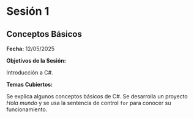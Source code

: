# Sesión 1 #

## Conceptos Básicos ##

**Fecha:** 12/05/2025

**Objetivos de la Sesión:**

Introducción a C#.

**Temas Cubiertos:**

Se explica algunos conceptos básicos de C#. Se desarrolla un proyecto *Hola mundo* y se usa la sentencia de control <code>for</code> para conocer su funcionamiento.
